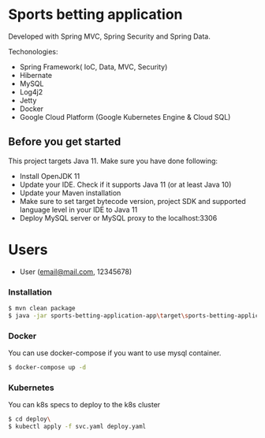 # Sports betting application

Developed with Spring MVC, Spring Security and Spring Data.

Techonologies:
  - Spring Framework( IoC, Data, MVC, Security)
  - Hibernate
  - MySQL
  - Log4j2
  - Jetty
  - Docker 
  - Google Cloud Platform (Google Kubernetes Engine & Cloud SQL)
  
Before you get started
--------
This project targets Java 11. Make sure you have done following:
- Install OpenJDK 11
- Update your IDE. Check if it supports Java 11 (or at least Java 10)
- Update your Maven installation
- Make sure to set target bytecode version, project SDK and supported language level in your IDE to 
Java 11
- Deploy MySQL server or MySQL proxy to the localhost:3306


# Users
  - User (email@mail.com, 12345678)

### Installation
```sh
$ mvn clean package
$ java -jar sports-betting-application-app\target\sports-betting-application-jar-with-dependencies.jar

```
### Docker
You can use docker-compose if you want to use mysql container.

```sh
$ docker-compose up -d
```

### Kubernetes
You can k8s specs to deploy to the k8s cluster

```sh
$ cd deploy\
$ kubectl apply -f svc.yaml deploy.yaml
```

